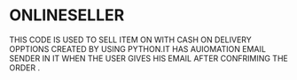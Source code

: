 # ONLINESELLER
THIS CODE IS   USED TO SELL ITEM ON WITH CASH ON DELIVERY OPPTIONS CREATED BY USING PYTHON.IT HAS AUIOMATION EMAIL SENDER IN IT WHEN THE USER GIVES HIS EMAIL AFTER CONFRIMING THE ORDER .   
